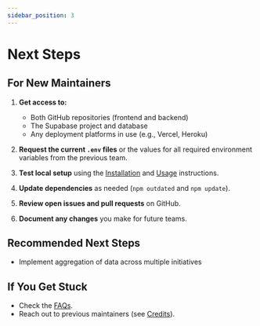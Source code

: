 ```yaml
---
sidebar_position: 3
---
```


# Next Steps

## For New Maintainers

1. **Get access to:**
   - Both GitHub repositories (frontend and backend)
   - The Supabase project and database
   - Any deployment platforms in use (e.g., Vercel, Heroku)

2. **Request the current `.env` files** or the values for all required environment variables from the previous team.

3. **Test local setup** using the [Installation](../installation.md) and [Usage](../usage.md) instructions.

4. **Update dependencies** as needed (`npm outdated` and `npm update`).

5. **Review open issues and pull requests** on GitHub.

6. **Document any changes** you make for future teams.

## Recommended Next Steps

- Implement aggregation of data across multiple initiatives

## If You Get Stuck

- Check the [FAQs](../faqs.md).
- Reach out to previous maintainers (see [Credits](credits.md)).

